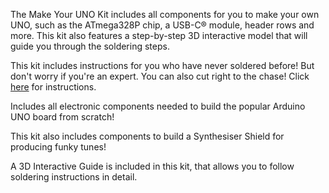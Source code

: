 <FeatureDescription>

The Make Your UNO Kit includes all components for you to make your own UNO, such as the ATmega328P chip, a USB-C® module, header rows and more. This kit also features a step-by-step 3D interactive model that will guide you through the soldering steps.

</FeatureDescription>


<FeatureList>
<Feature title="Beginner Friendly" image="led">

This kit includes instructions for you who have never soldered before! But don't worry if you're an expert. You can also cut right to the chase! Click [here](https://makeyouruno.arduino.cc/) for instructions.

</Feature>

<Feature title="The Classic UNO" image="uno-form-factor">

Includes all electronic components needed to build the popular Arduino UNO board from scratch!

</Feature>

<Feature title="Synthesiser Shield" image="mcu">

This kit also includes components to build a Synthesiser Shield for producing funky tunes!

</Feature>

<Feature title="3D Interactive Guide" image="configurability">

A 3D Interactive Guide is included in this kit, that allows you to follow soldering instructions in detail.

</Feature>



</FeatureList>

